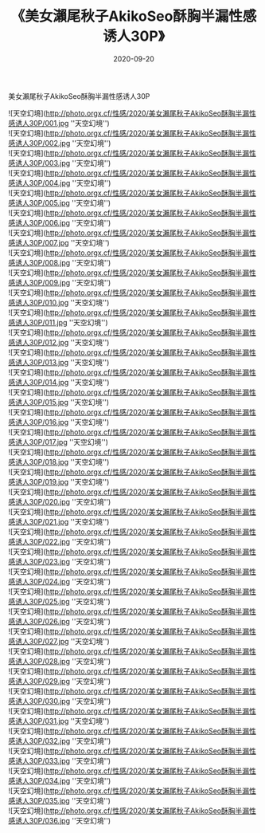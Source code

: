 ﻿---
layout: post
title: 《美女瀨尾秋子AkikoSeo酥胸半漏性感诱人30P》
date: 2020-09-20
img: http://photo.orgx.cf/性感/2020/美女瀨尾秋子AkikoSeo酥胸半漏性感诱人30P/000.jpg
tags: [美女,性感,泳衣]
---

美女瀨尾秋子AkikoSeo酥胸半漏性感诱人30P



![天空幻境](http://photo.orgx.cf/性感/2020/美女瀨尾秋子AkikoSeo酥胸半漏性感诱人30P/001.jpg ''天空幻境'')<br>
![天空幻境](http://photo.orgx.cf/性感/2020/美女瀨尾秋子AkikoSeo酥胸半漏性感诱人30P/002.jpg ''天空幻境'')<br>
![天空幻境](http://photo.orgx.cf/性感/2020/美女瀨尾秋子AkikoSeo酥胸半漏性感诱人30P/003.jpg ''天空幻境'')<br>
![天空幻境](http://photo.orgx.cf/性感/2020/美女瀨尾秋子AkikoSeo酥胸半漏性感诱人30P/004.jpg ''天空幻境'')<br>
![天空幻境](http://photo.orgx.cf/性感/2020/美女瀨尾秋子AkikoSeo酥胸半漏性感诱人30P/005.jpg ''天空幻境'')<br>
![天空幻境](http://photo.orgx.cf/性感/2020/美女瀨尾秋子AkikoSeo酥胸半漏性感诱人30P/006.jpg ''天空幻境'')<br>
![天空幻境](http://photo.orgx.cf/性感/2020/美女瀨尾秋子AkikoSeo酥胸半漏性感诱人30P/007.jpg ''天空幻境'')<br>
![天空幻境](http://photo.orgx.cf/性感/2020/美女瀨尾秋子AkikoSeo酥胸半漏性感诱人30P/008.jpg ''天空幻境'')<br>
![天空幻境](http://photo.orgx.cf/性感/2020/美女瀨尾秋子AkikoSeo酥胸半漏性感诱人30P/009.jpg ''天空幻境'')<br>
![天空幻境](http://photo.orgx.cf/性感/2020/美女瀨尾秋子AkikoSeo酥胸半漏性感诱人30P/010.jpg ''天空幻境'')<br>
![天空幻境](http://photo.orgx.cf/性感/2020/美女瀨尾秋子AkikoSeo酥胸半漏性感诱人30P/011.jpg ''天空幻境'')<br>
![天空幻境](http://photo.orgx.cf/性感/2020/美女瀨尾秋子AkikoSeo酥胸半漏性感诱人30P/012.jpg ''天空幻境'')<br>
![天空幻境](http://photo.orgx.cf/性感/2020/美女瀨尾秋子AkikoSeo酥胸半漏性感诱人30P/013.jpg ''天空幻境'')<br>
![天空幻境](http://photo.orgx.cf/性感/2020/美女瀨尾秋子AkikoSeo酥胸半漏性感诱人30P/014.jpg ''天空幻境'')<br>
![天空幻境](http://photo.orgx.cf/性感/2020/美女瀨尾秋子AkikoSeo酥胸半漏性感诱人30P/015.jpg ''天空幻境'')<br>
![天空幻境](http://photo.orgx.cf/性感/2020/美女瀨尾秋子AkikoSeo酥胸半漏性感诱人30P/016.jpg ''天空幻境'')<br>
![天空幻境](http://photo.orgx.cf/性感/2020/美女瀨尾秋子AkikoSeo酥胸半漏性感诱人30P/017.jpg ''天空幻境'')<br>
![天空幻境](http://photo.orgx.cf/性感/2020/美女瀨尾秋子AkikoSeo酥胸半漏性感诱人30P/018.jpg ''天空幻境'')<br>
![天空幻境](http://photo.orgx.cf/性感/2020/美女瀨尾秋子AkikoSeo酥胸半漏性感诱人30P/019.jpg ''天空幻境'')<br>
![天空幻境](http://photo.orgx.cf/性感/2020/美女瀨尾秋子AkikoSeo酥胸半漏性感诱人30P/020.jpg ''天空幻境'')<br>
![天空幻境](http://photo.orgx.cf/性感/2020/美女瀨尾秋子AkikoSeo酥胸半漏性感诱人30P/021.jpg ''天空幻境'')<br>
![天空幻境](http://photo.orgx.cf/性感/2020/美女瀨尾秋子AkikoSeo酥胸半漏性感诱人30P/022.jpg ''天空幻境'')<br>
![天空幻境](http://photo.orgx.cf/性感/2020/美女瀨尾秋子AkikoSeo酥胸半漏性感诱人30P/023.jpg ''天空幻境'')<br>
![天空幻境](http://photo.orgx.cf/性感/2020/美女瀨尾秋子AkikoSeo酥胸半漏性感诱人30P/024.jpg ''天空幻境'')<br>
![天空幻境](http://photo.orgx.cf/性感/2020/美女瀨尾秋子AkikoSeo酥胸半漏性感诱人30P/025.jpg ''天空幻境'')<br>
![天空幻境](http://photo.orgx.cf/性感/2020/美女瀨尾秋子AkikoSeo酥胸半漏性感诱人30P/026.jpg ''天空幻境'')<br>
![天空幻境](http://photo.orgx.cf/性感/2020/美女瀨尾秋子AkikoSeo酥胸半漏性感诱人30P/027.jpg ''天空幻境'')<br>
![天空幻境](http://photo.orgx.cf/性感/2020/美女瀨尾秋子AkikoSeo酥胸半漏性感诱人30P/028.jpg ''天空幻境'')<br>
![天空幻境](http://photo.orgx.cf/性感/2020/美女瀨尾秋子AkikoSeo酥胸半漏性感诱人30P/029.jpg ''天空幻境'')<br>
![天空幻境](http://photo.orgx.cf/性感/2020/美女瀨尾秋子AkikoSeo酥胸半漏性感诱人30P/030.jpg ''天空幻境'')<br>
![天空幻境](http://photo.orgx.cf/性感/2020/美女瀨尾秋子AkikoSeo酥胸半漏性感诱人30P/031.jpg ''天空幻境'')<br>
![天空幻境](http://photo.orgx.cf/性感/2020/美女瀨尾秋子AkikoSeo酥胸半漏性感诱人30P/032.jpg ''天空幻境'')<br>
![天空幻境](http://photo.orgx.cf/性感/2020/美女瀨尾秋子AkikoSeo酥胸半漏性感诱人30P/033.jpg ''天空幻境'')<br>
![天空幻境](http://photo.orgx.cf/性感/2020/美女瀨尾秋子AkikoSeo酥胸半漏性感诱人30P/034.jpg ''天空幻境'')<br>
![天空幻境](http://photo.orgx.cf/性感/2020/美女瀨尾秋子AkikoSeo酥胸半漏性感诱人30P/035.jpg ''天空幻境'')<br>
![天空幻境](http://photo.orgx.cf/性感/2020/美女瀨尾秋子AkikoSeo酥胸半漏性感诱人30P/036.jpg ''天空幻境'')<br>